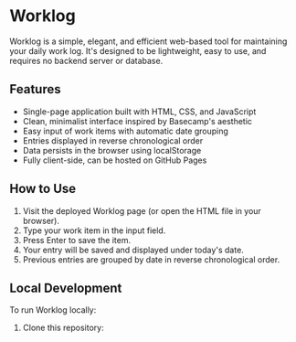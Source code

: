 # Worklog

Worklog is a simple, elegant, and efficient web-based tool for maintaining your daily work log. It's designed to be lightweight, easy to use, and requires no backend server or database.

## Features

- Single-page application built with HTML, CSS, and JavaScript
- Clean, minimalist interface inspired by Basecamp's aesthetic
- Easy input of work items with automatic date grouping
- Entries displayed in reverse chronological order
- Data persists in the browser using localStorage
- Fully client-side, can be hosted on GitHub Pages

## How to Use

1. Visit the deployed Worklog page (or open the HTML file in your browser).
2. Type your work item in the input field.
3. Press Enter to save the item.
4. Your entry will be saved and displayed under today's date.
5. Previous entries are grouped by date in reverse chronological order.

## Local Development

To run Worklog locally:

1. Clone this repository:
